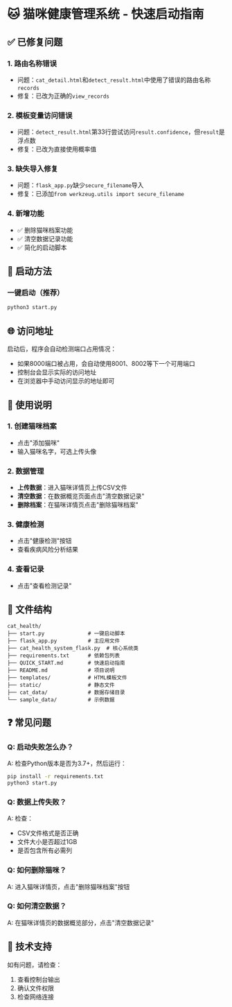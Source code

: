 # 🐱 猫咪健康管理系统 - 快速启动指南

## ✅ 已修复问题

### 1. 路由名称错误
- 问题：`cat_detail.html`和`detect_result.html`中使用了错误的路由名称`records`
- 修复：已改为正确的`view_records`

### 2. 模板变量访问错误
- 问题：`detect_result.html`第33行尝试访问`result.confidence`，但`result`是浮点数
- 修复：已改为直接使用概率值

### 3. 缺失导入修复
- 问题：`flask_app.py`缺少`secure_filename`导入
- 修复：已添加`from werkzeug.utils import secure_filename`

### 4. 新增功能
- ✅ 删除猫咪档案功能
- ✅ 清空数据记录功能
- ✅ 简化的启动脚本

## 🎯 启动方法

### 一键启动（推荐）
```bash
python3 start.py
```

## 🌐 访问地址

启动后，程序会自动检测端口占用情况：
- 如果8000端口被占用，会自动使用8001、8002等下一个可用端口
- 控制台会显示实际的访问地址
- 在浏览器中手动访问显示的地址即可

## 📱 使用说明

### 1. 创建猫咪档案
- 点击"添加猫咪"
- 输入猫咪名字，可选上传头像

### 2. 数据管理
- **上传数据**：进入猫咪详情页上传CSV文件
- **清空数据**：在数据概览页面点击"清空数据记录"
- **删除档案**：在猫咪详情页点击"删除猫咪档案"

### 3. 健康检测
- 点击"健康检测"按钮
- 查看疾病风险分析结果

### 4. 查看记录
- 点击"查看检测记录"

## 🔧 文件结构

```
cat_health/
├── start.py              # 一键启动脚本
├── flask_app.py          # 主应用文件
├── cat_health_system_flask.py  # 核心系统类
├── requirements.txt      # 依赖包列表
├── QUICK_START.md        # 快速启动指南
├── README.md             # 项目说明
├── templates/            # HTML模板文件
├── static/               # 静态文件
├── cat_data/             # 数据存储目录
└── sample_data/          # 示例数据
```

## ❓ 常见问题

### Q: 启动失败怎么办？
A: 检查Python版本是否为3.7+，然后运行：
```bash
pip install -r requirements.txt
python3 start.py
```

### Q: 数据上传失败？
A: 检查：
- CSV文件格式是否正确
- 文件大小是否超过1GB
- 是否包含所有必需列

### Q: 如何删除猫咪？
A: 进入猫咪详情页，点击"删除猫咪档案"按钮

### Q: 如何清空数据？
A: 在猫咪详情页的数据概览部分，点击"清空数据记录"

## 🔧 技术支持

如有问题，请检查：
1. 查看控制台输出
2. 确认文件权限
3. 检查网络连接